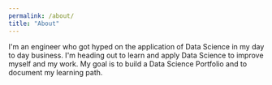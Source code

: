 ```yaml
---
permalink: /about/
title: "About"
---
```

I'm an engineer who got hyped on the application of Data Science in my day to day business. I'm heading out to learn and apply Data Science to improve myself and my work. My goal is to build a Data Science Portfolio and to document my learning path.
